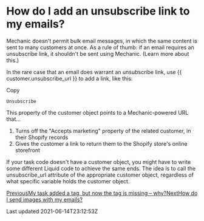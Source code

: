 # How do I add an unsubscribe link to my emails?

Mechanic doesn't permit bulk email messages, in which the same content is sent to many customers at once. As a rule of thumb: if an email requires an unsubscribe link, it shouldn't be sent using Mechanic. (Learn more about this.)

In the rare case that an email does warrant an unsubscribe link, use {{ customer.unsubscribe\_url }} to add a link, like this:

Copy

    Unsubscribe

This property of the customer object points to a Mechanic-powered URL that...

1. Turns off the "Accepts marketing" property of the related customer, in their Shopify records
2. Gives the customer a link to return them to the Shopify store's online storefront

If your task code doesn't have a customer object, you might have to write some different Liquid code to achieve the same ends. The idea is to call the unsubscribe\_url attribute of the appropriate customer object, regardless of what specific variable holds the customer object.

[PreviousMy task added a tag, but now the tag is missing – why?](/faq/my-task-added-a-tag-but-now-the-tag-is-missing-why)[NextHow do I send images with my emails?](/faq/how-do-i-send-images-with-my-emails)

Last updated 2021-06-14T23:12:53Z